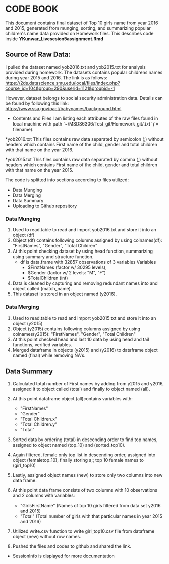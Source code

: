 # CODE BOOK

This document contains final dataset of Top 10 girls name from year 2016 and 2015, generated from munging, sorting, and summarizing popular children's name data provided on Homework files. This describes code inside **YKunwar_Livesesion5assignment.Rmd**

## Source of Raw Data:
I pulled the dataset named yob2016.txt and yob2015.txt for analysis provided during homework. The datasets contains popular childrens names during year 2015 and 2016.
The link is as follows:
https://2ds.datascience.smu.edu/local/files/index.php?course_id=104&group=290&userid=1121&groupid=-1

However, dataset belongs to social security administration data. Details can be found by following this link: https://www.ssa.gov/oact/babynames/background.html


* Contents and Files
I am listing each attributes of the raw files found in local machine with path '~/MSDS6306/Test_git/Homework_git/*.txt' (* = filename). 

*yob2016.txt
This files contains raw data separated by semicolon (;) without headers which contains First name of the child, gender and total children with that name on the year 2016.

*yob2015.txt
This files contains raw data separated by comma (,) without headers which contains First name of the child, gender and total children with that name on the year 2015.

 The code is splitted into sections according to files utilized:

* Data Munging
* Data Merging
* Data Summary
* Uploading to Github repository


### Data Munging
 1. Used to read.table to read and import yob2016.txt and store it into an object (df)
 2. Object (df) contains following columns assigned by using colnames(df): "FirstNames", "Gender", "Total Children"
 3. At this point checking dataset by using head function, summarizing using summary and structure function.
      - df is data.frame with 32857 observations of 3 variables
      Variables 
        - $FirstNames (factor w/ 30295 levels), 
        - $Gender (factor w/ 2 levels: "M", "F")
        - $TotalChildren (int)   
 4. Data is cleaned by capturing and removing redundant names into and object called (match_name).
 5. This dataset is stored in an object named (y2016).

### Data Merging
 1. Used to read.table to read and import yob2015.txt and store it into an object (y2015)
 2. Object (y2015) contains following columns assigned by using colnames(y2015): "FirstNames", "Gender", "Total Children"
 3. At this point checked head and last 10 data by using head and tail functions, verified variables. 
 4. Merged dataframe in objects (y2015) and (y2016) to dataframe object named (final) while removing NA's.
 
 ## Data Summary
 1. Calculated total number of First names by adding from y2015 and y2016, assigned it to object called (total) and finally to object named (all).
 2. At this point dataframe object (all)contains variables with: 
    - "FirstNames" 
    - "Gender"
    - "Total Children.x"
    - "Total Children.y"
    - "Total"
 3. Sorted data by ordering (total) in descending order to find top names, assigned to object named (top_10) and (sorted_top10).
 4. Again filtered, female only top list in descending order, assigned into object (femaletop_10), finally storing a;; top 10 female names to (girl_top10)
 4. Lastly, assigned object names (new) to store only two columns into new data frame.
 5. At this point data frame consists of two columns with 10 observations and 2 columns with variables:
    - "GirlsFirstName" (Names of top 10 girls filtered from data set y2016 and 2015)
    - "Total" (Total number of girls with that particular names in year 2015 and 2016)
    
 6. Utilized write.csv function to write girl_top10.csv file from dataframe object (new) without row names. 
 7. Pushed the files and codes to github and shared the link.
 
 * SessionInfo is displayed for more documentation
 
 
 
 
 
 
 
 
 
 
